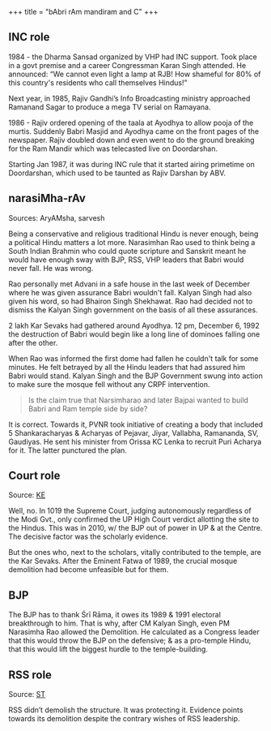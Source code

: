 +++
title = "bAbri rAm mandiram and C"
+++

## INC role
1984 - the Dharma Sansad organized by VHP had INC support. Took place in a govt premise and a career Congressman Karan Singh attended. He announced: “We cannot even light a lamp at RJB! How shameful for 80% of this country's residents who call themselves Hindus!”

Next year, in 1985, Rajiv Gandhi’s Info Broadcasting ministry approached Ramanand Sagar to produce a mega TV serial on Ramayana. 

1986 - Rajiv ordered opening of the taala at Ayodhya to allow pooja of the murtis. Suddenly Babri Masjid and Ayodhya came on the front pages of the newspaper. Rajiv doubled down and even went to do the ground breaking for the Ram Mandir which was telecasted live on Doordarshan.

Starting Jan 1987, it was during INC rule that it started airing primetime on Doordarshan, which used to be taunted as Rajiv Darshan by ABV.

## narasiMha-rAv
Sources: AryAMsha, sarvesh

Being a conservative and religious traditional Hindu is never enough, being a political Hindu matters a lot more. Narasimhan Rao used to think being a South Indian Brahmin who could quote scripture and Sanskrit meant he would have enough sway with BJP, RSS, VHP leaders that Babri would never fall. He was wrong.

Rao personally met Advani in a safe house in the last week of December where he was given assurance Babri wouldn't fall. Kalyan Singh had also given his word, so had Bhairon Singh Shekhawat. Rao had decided not to dismiss the Kalyan Singh government on the basis of all these assurances.

2 lakh Kar Sevaks had gathered around Ayodhya. 12 pm, December 6, 1992 the destruction of Babri would begin like a long line of dominoes falling one after the other.

When Rao was informed the first dome had fallen he couldn't talk for some minutes. He felt betrayed by all the Hindu leaders that had assured him Babri would stand. Kalyan Singh and the BJP Government swung into action to make sure the mosque fell without any CRPF intervention.


> Is the claim true that Narsimharao and later Bajpai wanted to build Babri and Ram temple side by side?

It is correct. Towards it, PVNR took initiative of creating a body that included 5 Shankaracharyas & Acharyas of Pejavar, Jiyar, Vallabha, Ramananda, SV, Gaudiyas. He sent his minister from Orissa KC Lenka to recruit Puri Acharya for it. The latter punctured the plan.

## Court role
Source: [KE](https://twitter.com/ElstKoenraad/status/1741386854685950063)

Well, no. In 1019 the Supreme Court, judging autonomously regardless of the Modi Gvt., only confirmed the UP High Court verdict allotting the site to the Hindus. This was in 2010, w/ the BJP out of power in UP & at the Centre. The decisive factor was the scholarly evidence.

But the ones who, next to the scholars, vitally contributed to the temple, are the Kar Sevaks. After the Eminent Fatwa of 1989, the crucial mosque demolition had become unfeasible but for them.

## BJP
The BJP has to thank Śrī Rāma, it owes its 1989 & 1991 electoral breakthrough to him. That is why, after CM Kalyan Singh, even PM Narasimha Rao allowed the Demolition. He calculated as a Congress leader that this would throw the BJP on the defensive; & as a pro-temple Hindu, that this would lift the biggest hurdle to the temple-building.


## RSS role
Source: [ST]()

RSS didn’t demolish the structure. It was protecting it. Evidence points towards its demolition despite the contrary wishes of RSS leadership.
